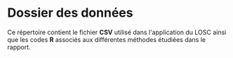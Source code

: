 # Dossier des données  
Ce répertoire contient le fichier **CSV** utilisé dans l'application du LOSC ainsi que les codes **R** associés aux différentes méthodes étudiées dans le rapport.
